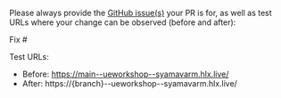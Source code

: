 Please always provide the [GitHub issue(s)](../issues) your PR is for, as well as test URLs where your change can be observed (before and after):

Fix #<gh-issue-id>

Test URLs:
- Before: https://main--ueworkshop--syamavarm.hlx.live/
- After: https://{branch}--ueworkshop--syamavarm.hlx.live/
